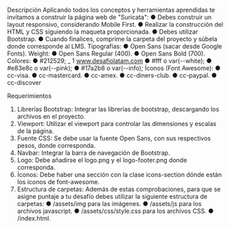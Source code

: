 Descripción
Aplicando todos los conceptos y herramientas aprendidas te invitamos a construir la página
web de "Suricata":
● Debes construir un layout responsivo, considerando Mobile First.
● Realizar la construcción del HTML y CSS siguiendo la maqueta proporcionada.
● Debes utilizar Bootstrap.
● Cuando finalices, comprime la carpeta del proyecto y súbela donde corresponde al
LMS.
Tipografías:
● Open Sans (sacar desde Google Fonts).
Weight:
● Open Sans Regular (400).
● Open Sans Bold (700).
Colores:
● #212529;
_ 1
www.desafiolatam.com
● #fff o var(--white);
● #e83e8c o var(--pink);
● #17a2b8 o var(--info);
Íconos (Font Awesome):
● cc-visa.
● cc-mastercard.
● cc-amex.
● cc-diners-club.
● cc-paypal.
● cc-discover




Requerimientos
1. Librerías Bootstrap: Integrar las librerías de bootstrap, descargando los archivos en
el proyecto.
2. Viewport: Utilizar el viewport para controlar las dimensiones y escalas de la página.
3. Fuente CSS: Se debe usar la fuente Open Sans, con sus respectivos pesos, donde
corresponda.
4. Navbar: Integrar la barra de navegación de Bootstrap.
5. Logo: Debe añadirse el logo.png y el logo-footer.png donde corresponda.
6. Íconos: Debe haber una sección con la clase icons-section dónde están los íconos de
font-awesome.
7. Estructura de carpetas: Además de estas comprobaciones, para que se asigne
puntaje a tu desafío debes utilizar la siguiente estructura de carpetas:
● /assets/img para las imágenes.
● /assets/js para los archivos javascript.
● /assets/css/style.css para los archivos CSS.
● /index.html.
